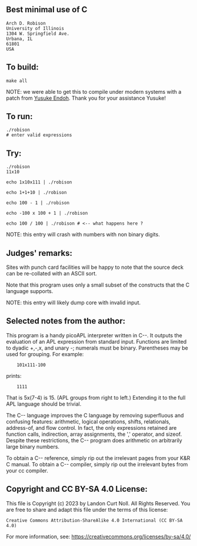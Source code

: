 ## Best minimal use of C

	Arch D. Robison
	University of Illinois
	1304 W. Springfield Ave.
	Urbana, IL
	61801
	USA

## To build:

	make all


NOTE: we were able to get this to compile under modern systems with a patch from
[Yusuke Endoh](/winners.html#Yusuke_Endoh). Thank you for your assistance
Yusuke!

## To run:

	./robison
	# enter valid expressions


## Try:

	./robison
	11x10

	echo 1x10x111 | ./robison

	echo 1+1+10 | ./robison

	echo 100 - 1 | ./robison

	echo -100 x 100 + 1 | ./robison

	echo 100 / 100 | ./robison # <-- what happens here ?

NOTE: this entry will crash with numbers with non binary digits.

## Judges' remarks:

Sites with punch card facilities will be happy to note that
the source deck can be re-collated with an ASCII sort.

Note that this program uses only a small subset of the
constructs that the C language supports.

NOTE: this entry will likely dump core with invalid input.


## Selected notes from the author:

This program is a handy picoAPL interpreter written in C--.  It
outputs the evaluation of an APL expression from standard
input.  Functions are limited to dyadic +,-,x, and unary -;
numerals must be binary.  Parentheses may be used for
grouping.  For example:

		101x111-100

prints:

		1111

That is 5x(7-4) is 15.  (APL groups from right to left.)
Extending it to the full APL language should be trivial.

The C-- language improves the C language by removing superfluous
and confusing features: arithmetic, logical operations, shifts,
relationals, address-of, and flow control.  In fact, the only
expressions retained are function calls, indirection, array
assignments, the ',' operator, and sizeof.  Despite these
restrictions, the C-- program does arithmetic on arbitrarily
large binary numbers.

To obtain a C-- reference, simply rip out the irrelevant pages
from your K&R C manual.  To obtain a C-- compiler, simply rip
out the irrelevant bytes from your cc compiler.

## Copyright and CC BY-SA 4.0 License:

This file is Copyright (c) 2023 by Landon Curt Noll.  All Rights Reserved.
You are free to share and adapt this file under the terms of this license:

    Creative Commons Attribution-ShareAlike 4.0 International (CC BY-SA 4.0)

For more information, see: https://creativecommons.org/licenses/by-sa/4.0/
